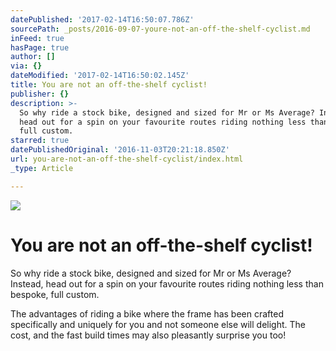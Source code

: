 ```yaml
---
datePublished: '2017-02-14T16:50:07.786Z'
sourcePath: _posts/2016-09-07-youre-not-an-off-the-shelf-cyclist.md
inFeed: true
hasPage: true
author: []
via: {}
dateModified: '2017-02-14T16:50:02.145Z'
title: You are not an off-the-shelf cyclist!
publisher: {}
description: >-
  So why ride a stock bike, designed and sized for Mr or Ms Average? Instead,
  head out for a spin on your favourite routes riding nothing less than bespoke,
  full custom.
starred: true
datePublishedOriginal: '2016-11-03T20:21:18.850Z'
url: you-are-not-an-off-the-shelf-cyclist/index.html
_type: Article

---
```

![](https://the-grid-user-content.s3-us-west-2.amazonaws.com/f597a7d0-a964-4eb4-9665-67c598524ddf.jpg)

# You are not an off-the-shelf cyclist!

So why ride a stock bike, designed and sized for Mr or Ms Average? Instead, head out for a spin on your favourite routes riding nothing less than bespoke, full custom.

The advantages of riding a bike where the frame has been crafted specifically and uniquely for you and not someone else will delight. The cost, and the fast build times may also pleasantly surprise you too!